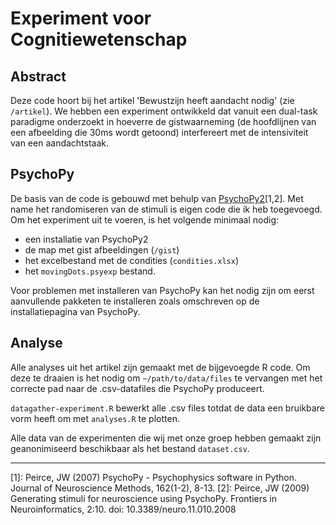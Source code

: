 # Experiment voor Cognitiewetenschap
## Abstract
Deze code hoort bij het artikel 'Bewustzijn heeft aandacht nodig' (zie `/artikel`). We hebben een experiment ontwikkeld dat vanuit een dual-task paradigme onderzoekt in hoeverre de gistwaarneming (de hoofdlijnen van een afbeelding die 30ms wordt getoond) interfereert met de intensiviteit van een aandachtstaak.

## PsychoPy
De basis van de code is gebouwd met behulp van [PsychoPy2](http://www.psychopy.org)[1,2]. Met name het randomiseren van de stimuli is eigen code die ik heb toegevoegd. Om het experiment uit te voeren, is het volgende minimaal  nodig:
- een installatie van PsychoPy2
- de map met gist afbeeldingen (`/gist`)
- het excelbestand met de condities (`condities.xlsx`)
- het `movingDots.psyexp` bestand.

Voor problemen met installeren van PsychoPy kan het nodig zijn om eerst aanvullende pakketen te installeren zoals omschreven op de installatiepagina van PsychoPy.

## Analyse
Alle analyses uit het artikel zijn gemaakt met de bijgevoegde R code. Om deze te draaien is het nodig om `~/path/to/data/files` te vervangen met het correcte pad naar de .csv-datafiles die PsychoPy produceert.

`datagather-experiment.R` bewerkt alle .csv files totdat de data een bruikbare vorm heeft om met `analyses.R` te plotten.

Alle data van de experimenten die wij met onze groep hebben gemaakt zijn geanonimiseerd beschikbaar als het bestand `dataset.csv`.

----

[1]:  Peirce, JW (2007) PsychoPy - Psychophysics software in Python.
        Journal of Neuroscience Methods, 162(1-2), 8-13.
[2]:  Peirce, JW (2009) Generating stimuli for neuroscience using PsychoPy.
        Frontiers in Neuroinformatics, 2:10. doi: 10.3389/neuro.11.010.2008
